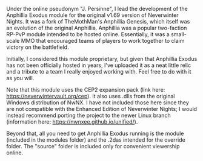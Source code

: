 Under the online pseudonym "J. Persinne", I lead the development of the Anphillia Exodus module for the original v1.69 version of Neverwinter Nights. It was a fork of TheMothMan's Anphillia Genesis, which itself was an evolution of the original Anphillia. Anphillia was a popular two-faction RP-PvP module intended to be hosted online. Essentially, it was a small-scale MMO that encouraged teams of players to work together to claim victory on the battlefield.

Initially, I considered this module proprietary, but given that Anphillia Exodus has not been officially hosted in years, I've uploaded it as a neat little relic and a tribute to a team I really enjoyed working with. Feel free to do with it as you will.

Note that this module uses the CEP2 expansion pack (link here: https://neverwintervault.org/cep). It also uses .dlls from the original Windows distribution of NwNX. I have not included those here since they are not compatible with the Enhanced Edition of Neverwinter Nights; I would instead recommend porting the project to the newer Linux branch (information here: https://nwnxee.github.io/unified/).

Beyond that, all you need to get Anphillia Exodus running is the module (included in the modules folder) and the .2das intended for the override folder. The "source" folder is included only for convenient viewership online.
